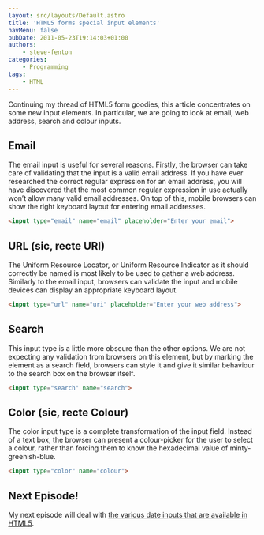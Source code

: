 ```yaml
---
layout: src/layouts/Default.astro
title: 'HTML5 forms special input elements'
navMenu: false
pubDate: 2011-05-23T19:14:03+01:00
authors:
    - steve-fenton
categories:
    - Programming
tags:
    - HTML
---
```


Continuing my thread of HTML5 form goodies, this article concentrates on some new input elements. In particular, we are going to look at email, web address, search and colour inputs.

## Email

The email input is useful for several reasons. Firstly, the browser can take care of validating that the input is a valid email address. If you have ever researched the correct regular expression for an email address, you will have discovered that the most common regular expression in use actually won’t allow many valid email addresses. On top of this, mobile browsers can show the right keyboard layout for entering email addresses.

```html
<input type="email" name="email" placeholder="Enter your email">
```

## URL (sic, recte URI)

The Uniform Resource Locator, or Uniform Resource Indicator as it should correctly be named is most likely to be used to gather a web address. Similarly to the email input, browsers can validate the input and mobile devices can display an appropriate keyboard layout.

```html
<input type="url" name="uri" placeholder="Enter your web address">
```

## Search

This input type is a little more obscure than the other options. We are not expecting any validation from browsers on this element, but by marking the element as a search field, browsers can style it and give it similar behaviour to the search box on the browser itself.

```html
<input type="search" name="search">
```

## Color (sic, recte Colour)

The color input type is a complete transformation of the input field. Instead of a text box, the browser can present a colour-picker for the user to select a colour, rather than forcing them to know the hexadecimal value of minty-greenish-blue.

```html
<input type="color" name="colour">
```

## Next Episode!

My next episode will deal with [the various date inputs that are available in HTML5](/blog/2011/05/html-5-forms-date-input-elements/).